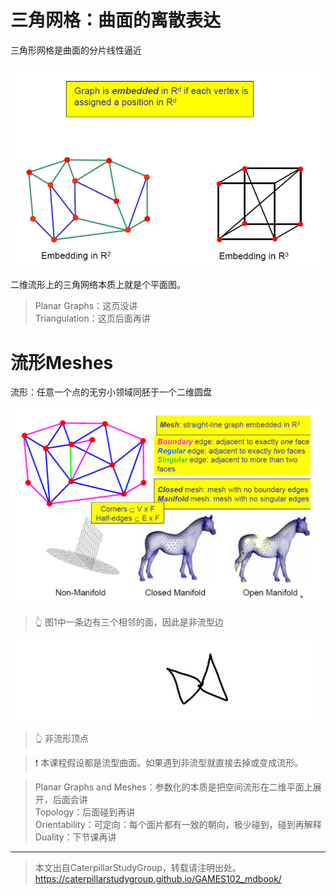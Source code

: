 # 三角网格：曲面的离散表达   

三角形网格是曲面的分片线性逼近  

![](../assets/表达4.png)   

二维流形上的三角网络本质上就是个平面图。  

> Planar Graphs：这页没讲       
> Triangulation：这页后面再讲      

# 流形Meshes     

流形：任意一个点的无穷小领域同胚于一个二维圆盘      

![](../assets/表达7.png)   

> &#x1F446; 图1中一条边有三个相邻的面，因此是非流型边  

![](../RAW/72-1.png)   
> &#x1F446; 非流形顶点 

> &#x2757; 本课程假设都是流型曲面。如果遇到非流型就直接去掉或变成流形。 

> Planar Graphs and Meshes：参数化的本质是把空间流形在二维平面上展开，后面会讲     
> Topology：后面碰到再讲     
> Orientability：可定向：每个面片都有一致的朝向，极少碰到，碰到再解释     
> Duality：下节课再讲      

---  

> 本文出自CaterpillarStudyGroup，转载请注明出处。
https://caterpillarstudygroup.github.io/GAMES102_mdbook/


